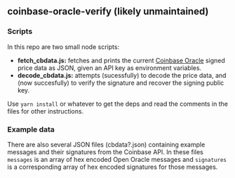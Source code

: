 ## coinbase-oracle-verify (likely unmaintained)

### Scripts

In this repo are two small node scripts:

-  **fetch_cbdata.js:** fetches and prints the current [Coinbase Oracle](https://docs.cloud.coinbase.com/exchange/reference/exchangerestapi_getcoinbasepriceoracle) signed price data as JSON, given an API key as environment variables.
-  **decode_cbdata.js:** attempts (sucessfully) to decode the price data, and (now succesfully) to verify the signature and recover the signing public key.

Use `yarn install` or whatever to get the deps and read the comments in the files for other instructions.


### Example data

There are also several JSON files (cbdata?.json) containing example messages and their signatures from the Coinbase API. In these files `messages` is an array of hex encoded Open Oracle messages and `signatures` is a corresponding array of hex encoded signatures for those messages.
